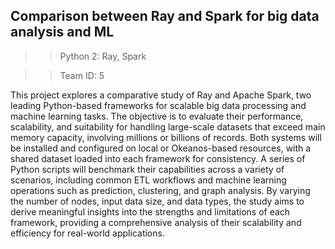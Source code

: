 ## Comparison between Ray and Spark for big data analysis and ML

>> Python 2: Ray, Spark

>> Team ID: 5

This project explores a comparative study of Ray and Apache Spark, two leading Python-based frameworks for scalable big data processing and machine learning tasks. The objective is to evaluate their performance, scalability, and suitability for handling large-scale datasets that exceed main memory capacity, involving millions or billions of records. Both systems will be installed and configured on local or Okeanos-based resources, with a shared dataset loaded into each framework for consistency. A series of Python scripts will benchmark their capabilities across a variety of scenarios, including common ETL workflows and machine learning operations such as prediction, clustering, and graph analysis. By varying the number of nodes, input data size, and data types, the study aims to derive meaningful insights into the strengths and limitations of each framework, providing a comprehensive analysis of their scalability and efficiency for real-world applications.